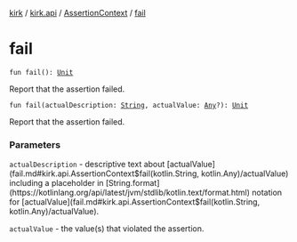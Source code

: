 [kirk](../../index.md) / [kirk.api](../index.md) / [AssertionContext](index.md) / [fail](./fail.md)

# fail

`fun fail(): `[`Unit`](https://kotlinlang.org/api/latest/jvm/stdlib/kotlin/-unit/index.html)

Report that the assertion failed.

`fun fail(actualDescription: `[`String`](https://kotlinlang.org/api/latest/jvm/stdlib/kotlin/-string/index.html)`, actualValue: `[`Any`](https://kotlinlang.org/api/latest/jvm/stdlib/kotlin/-any/index.html)`?): `[`Unit`](https://kotlinlang.org/api/latest/jvm/stdlib/kotlin/-unit/index.html)

Report that the assertion failed.

### Parameters

`actualDescription` - descriptive text about [actualValue](fail.md#kirk.api.AssertionContext$fail(kotlin.String, kotlin.Any)/actualValue) including a
placeholder in [String.format](https://kotlinlang.org/api/latest/jvm/stdlib/kotlin.text/format.html) notation for [actualValue](fail.md#kirk.api.AssertionContext$fail(kotlin.String, kotlin.Any)/actualValue).

`actualValue` - the value(s) that violated the assertion.